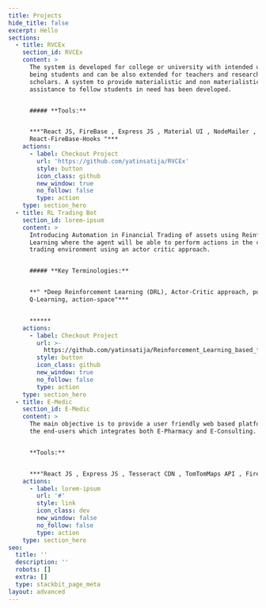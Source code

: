 ```yaml
---
title: Projects
hide_title: false
excerpt: Hello
sections:
  - title: RVCEx
    section_id: RVCEx
    content: >
      The system is developed for college or university with intended users
      being students and can be also extended for teachers and research
      scholars. A system to provide materialistic and non materialistic
      assistance to fellow students in need has been developed.


      ##### **Tools:**


      ***"React JS, FireBase , Express JS , Material UI , NodeMailer ,
      React-FireBase-Hooks "***
    actions:
      - label: Checkout Project
        url: 'https://github.com/yatinsatija/RVCEx'
        style: button
        icon_class: github
        new_window: true
        no_follow: false
        type: action
    type: section_hero
  - title: RL Trading Bot
    section_id: lorem-ipsum
    content: >
      Introducing Automation in Financial Trading of assets using Reinforcement
      Learning where the agent will be able to perform actions in the custom
      trading environment using an actor critic approach.


      ##### **Key Terminologies:**


      **" *Deep Reinforcement Learning (DRL), Actor-Critic approach, policy,
      Q-Learning, action-space"***


      ******
    actions:
      - label: Checkout Project
        url: >-
          https://github.com/yatinsatija/Reinforcement_Learning_based_financial_Trading_Bot
        style: button
        icon_class: github
        new_window: true
        no_follow: false
        type: action
    type: section_hero
  - title: E-Medic
    section_id: E-Medic
    content: >
      The main objective is to provide a user friendly web based platform for
      the end-users which integrates both E-Pharmacy and E-Consulting.


      **Tools:**


      ***"React JS , Express JS , Tesseract CDN , TomTomMaps API , Firebase"***
    actions:
      - label: lorem-ipsum
        url: '#'
        style: link
        icon_class: dev
        new_window: false
        no_follow: false
        type: action
    type: section_hero
seo:
  title: ''
  description: ''
  robots: []
  extra: []
  type: stackbit_page_meta
layout: advanced
---
```

